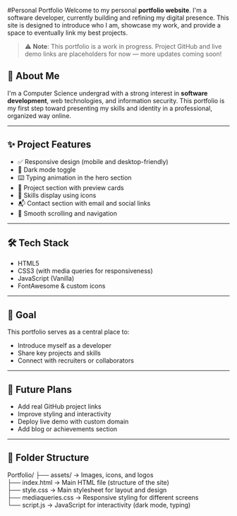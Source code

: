 #Personal Portfolio
Welcome to my personal **portfolio website**. I'm a software developer, currently building and refining my digital presence. This site is designed to introduce who I am, showcase my work, and provide a space to eventually link my best projects.

> ⚠️ **Note**: This portfolio is a work in progress. Project GitHub and live demo links are placeholders for now — more updates coming soon!

## 🚀 About Me

I'm a Computer Science undergrad with a strong interest in **software development**, web technologies, and information security. This portfolio is my first step toward presenting my skills and identity in a professional, organized way online.

---

## ✨ Project Features

- ✅ Responsive design (mobile and desktop-friendly)
- 🌙 Dark mode toggle
- ⌨️ Typing animation in the hero section
- 📂 Project section with preview cards
- 🎯 Skills display using icons
- 📬 Contact section with email and social links
- 🔽 Smooth scrolling and navigation

---

## 🛠 Tech Stack

- HTML5
- CSS3 (with media queries for responsiveness)
- JavaScript (Vanilla)
- FontAwesome & custom icons

---

## 🎯 Goal

This portfolio serves as a central place to:
- Introduce myself as a developer
- Share key projects and skills
- Connect with recruiters or collaborators

---

## 📌 Future Plans

- Add real GitHub project links
- Improve styling and interactivity
- Deploy live demo with custom domain
- Add blog or achievements section

---

## 📂 Folder Structure
Portfolio/
├── assets/              →  Images, icons, and logos  
├── index.html           →  Main HTML file (structure of the site)  
├── style.css            →  Main stylesheet for layout and design  
├── mediaqueries.css     →  Responsive styling for different screens  
└── script.js            →  JavaScript for interactivity (dark mode, typing)

